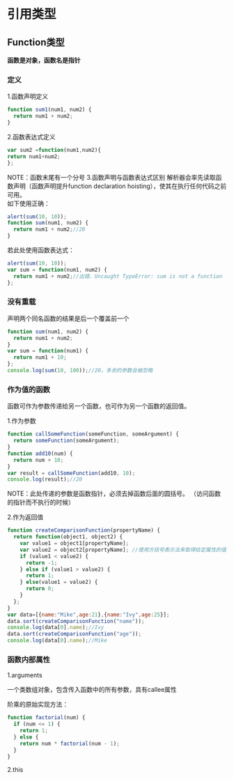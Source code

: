 # 引用类型
## Function类型
**函数是对象，函数名是指针**
### 定义
1.函数声明定义
```javascript
function sum1(num1, num2) {
  return num1 + num2;
}
```
2.函数表达式定义
```javascript
var sum2 =function(num1,num2){
return num1+num2;
};
```
NOTE：函数末尾有一个分号
3.函数声明与函数表达式区别
解析器会率先读取函数声明（函数声明提升function  declaration hoisting），使其在执行任何代码之前可用。   
如下使用正确：
```javascript
alert(sum(10, 10));
function sum(num1, num2) {
  return num1 + num2;//20
}
```
若此处使用函数表达式：
```javascript
alert(sum(10, 10));
var sum = function(num1, num2) {
  return num1 + num2;//出错，Uncaught TypeError: sum is not a function
};
```

### 没有重载
声明两个同名函数的结果是后一个覆盖前一个
```javascript
function sum(num1, num2) {
  return num1 + num2;
}
var sum = function(num1) {
  return num1 + 10;
};
console.log(sum(10, 100));//20，多余的参数会被忽略
```

### 作为值的函数
函数可作为参数传递给另一个函数，也可作为另一个函数的返回值。     

1.作为参数
```javascript
function callSomeFunction(someFunction, someArgument) {
  return someFunction(someArgument);
}
function add10(num) {
  return num + 10;
}
var result = callSomeFunction(add10, 10);
console.log(result);//20
```
NOTE：此处传递的参数是函数指针，必须去掉函数后面的圆括号。  （访问函数的指针而不执行的时候）    


2.作为返回值
```javascript
function createComparisonFunction(propertyName) {
  return function(object1, object2) {
    var value1 = object1[propertyName];
    var value2 = object2[propertyName]; //使用方括号表示法来取得给定属性的值
    if (value1 < value2) {
      return -1;
    } else if (value1 > value2) {
      return 1;
    } else(value1 = value2) {
      return 0;
    }
  };
}
var data=[{name:"Mike",age:21},{name:"Ivy",age:25}];
data.sort(createComparisonFunction("name"));
console.log(data[0].name);//Ivy
data.sort(createComparisonFunction("age"));
console.log(data[0].name);//Mike
```
### 函数内部属性
1.arguments   

一个类数组对象，包含传入函数中的所有参数，具有callee属性  

阶乘的原始实现方法：
```javascript
function factorial(num) {
  if (num <= 1) {
    return 1;
  } else {
    return num * factorial(num - 1);
  }
}
```

2.this
